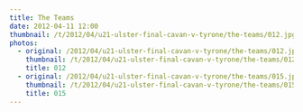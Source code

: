 ```yaml
---
title: The Teams
date: 2012-04-11 12:00
thumbnail: /t/2012/04/u21-ulster-final-cavan-v-tyrone/the-teams/012.jpg
photos:
  - original: /2012/04/u21-ulster-final-cavan-v-tyrone/the-teams/012.jpg
    thumbnail: /t/2012/04/u21-ulster-final-cavan-v-tyrone/the-teams/012.jpg
    title: 012
  - original: /2012/04/u21-ulster-final-cavan-v-tyrone/the-teams/015.jpg
    thumbnail: /t/2012/04/u21-ulster-final-cavan-v-tyrone/the-teams/015.jpg
    title: 015
---
```

